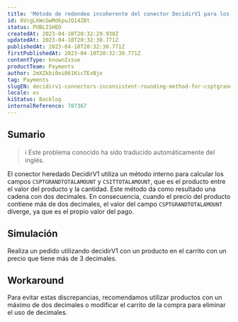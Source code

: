 ```yaml
---
title: 'Método de redondeo incoherente del conector DecidirV1 para los campos CSPTGRANDTOTALAMOUNT y CSITTOTALAMOUNT.'
id: 6VcgLkWcGwMdkpuJQ14ZBt
status: PUBLISHED
createdAt: 2023-04-10T20:32:29.930Z
updatedAt: 2023-04-10T20:32:30.771Z
publishedAt: 2023-04-10T20:32:30.771Z
firstPublishedAt: 2023-04-10T20:32:30.771Z
contentType: knownIssue
productTeam: Payments
author: 2mXZkbi0oi061KicTExNjo
tag: Payments
slugEN: decidirv1-connectors-inconsistent-rounding-method-for-csptgrandtotalamount-and-csittotalamount-fields
locale: es
kiStatus: Backlog
internalReference: 787367
---
```


## Sumario

>ℹ️ Este problema conocido ha sido traducido automáticamente del inglés.


El conector heredado DecidirV1 utiliza un método interno para calcular los campos `CSPTGRANDTOTALAMOUNT` y `CSITTOTALAMOUNT`, que es el producto entre el valor del producto y la cantidad. Este método da como resultado una cadena con dos decimales. En consecuencia, cuando el precio del producto contiene más de dos decimales, el valor del campo `CSPTGRANDTOTALAMOUNT` diverge, ya que es el propio valor del pago.


##

## Simulación


Realiza un pedido utilizando decidirV1 con un producto en el carrito con un precio que tiene más de 3 decimales.



## Workaround


Para evitar estas discrepancias, recomendamos utilizar productos con un máximo de dos decimales o modificar el carrito de la compra para eliminar el uso de decimales.





